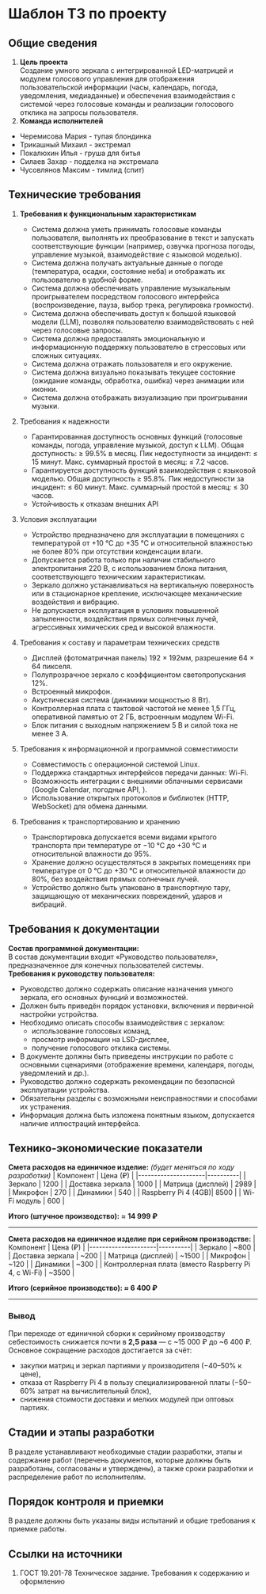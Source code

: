 # Шаблон ТЗ по проекту


## Общие сведения

1. **Цель проекта**  
  Создание умного зеркала с интегрированной LED-матрицей и модулем голосового управления для отображения пользовательской информации (часы, календарь, погода, уведомления, медиаданные) и обеспечения взаимодействия с системой через голосовые команды и реализации голосового отклика на запросы пользователя.
2. **Команда исполнителей**
* Черемисова Мария - тупая блондинка
* Трикашный Михаил - экстремал
* Покалюхин Илья - груша для битья
* Силаев Захар - подделка на экстремала
* Чусовлянов Максим - тимлид (спит)
## Технические требования

1. **Требования к функциональным характеристикам**  
    * Система должна уметь принимать голосовые команды пользователя, выполнять их преобразование в текст и запускать соответствующие функции (например, озвучка прогноза погоды, управление музыкой, взаимодействие с языковой моделью).
    * Система должна получать актуальные данные о погоде (температура, осадки, состояние неба) и отображать их пользователю в удобной форме.
    * Система должна обеспечивать управление музыкальным проигрывателем посредством голосового интерфейса (воспроизведение, пауза, выбор трека, регулировка громкости).
    * Система должна обеспечивать доступ к большой языковой модели (LLM), позволяя пользователю взаимодействовать с ней через голосовые запросы.
    * Система должна предоставлять эмоциональную и информационную поддержку пользователю в стрессовых или сложных ситуациях.
    * Система должна отражать пользователя и его окружение.
    * Система должна визуально показывать текущее состояние (ожидание команды, обработка, ошибка) через анимации или иконки.
    * Система должна отображать визуализацию при проигрывании музыки.
2. Требования к надежности
    * Гарантированная доступность основных функций (голосовые команды, погода, управление музыкой, доступ к LLM). Общая доступность: ≥ 99.5% в месяц. Пик недоступности за инцидент: ≤ 15 минут. Макс. суммарный простой в месяц: ≤ 7.2 часов.
    * Гарантируется доступность функций взаимодействия с языковой моделью. Общая доступность ≥ 95.8%. Пик недоступности за инцидент: ≤ 60 минут.  Макс. суммарный простой в месяц: ≤ 30 часов.
    * Устойчивость к отказам внешних API

3. Условия эксплуатации
    - Устройство предназначено для эксплуатации в помещениях с температурой от +10 °C до +35 °C и относительной влажностью не более 80% при отсутствии конденсации влаги.  
    - Допускается работа только при наличии стабильного электропитания 220 В, с использованием блока питания, соответствующего техническим характеристикам.  
    - Зеркало должно устанавливаться на вертикальную поверхность или в стационарное крепление, исключающее механические воздействия и вибрацию.  
    - Не допускается эксплуатация в условиях повышенной запыленности, воздействия прямых солнечных лучей, агрессивных химических сред и высокой влажности.  

4. Требования к составу и параметрам технических средств
    - Дисплей (фотоматричная панель) 192 × 192мм, разрешение 64 × 64 пикселя.  
    - Полупрозрачное зеркало с коэффициентом светопропускания 12%.  
    - Встроенный микрофон.  
    - Акустическая система (динамики мощностью 8 Вт).  
    - Контроллерная плата с тактовой частотой не менее 1,5 ГГц, оперативной памятью от 2 ГБ, встроенным модулем Wi-Fi.
    - Блок питания с выходным напряжением 5 В и силой тока не менее 3 А.  

5. Требования к информационной и программной совместимости
    - Совместимость с операционной системой Linux.  
    - Поддержка стандартных интерфейсов передачи данных: Wi-Fi.  
    - Возможность интеграции с внешними облачными сервисами (Google Calendar, погодные API, ).  
    - Использование открытых протоколов и библиотек (HTTP, WebSocket) для обмена данными.  

6. Требования к транспортированию и хранению
    - Транспортировка допускается всеми видами крытого транспорта при температуре от −10 °C до +30 °C и относительной влажности до 95%.  
    - Хранение должно осуществляться в закрытых помещениях при температуре от 0 °C до +30 °C и относительной влажности до 80%, без воздействия прямых солнечных лучей.  
    - Устройство должно быть упаковано в транспортную тару, защищающую от механических повреждений, ударов и вибраций.  
  

## Требования к документации
**Состав программной документации:**  
В состав документации входит «Руководство пользователя», предназначенное для конечных пользователей системы.  
**Требования к руководству пользователя:**
* Руководство должно содержать описание назначения умного зеркала, его основных функций и возможностей.
* Должен быть приведён порядок установки, включения и первичной настройки устройства.
* Необходимо описать способы взаимодействия с зеркалом:  
  * использование голосовых команд,
  * просмотр информации на LSD-дисплее,
  * получение голосового отклика системы.
* В документе должны быть приведены инструкции по работе с основными сценариями (отображение времени, календаря, погоды, уведомлений и др.).
* Руководство должно содержать рекомендации по безопасной эксплуатации устройства.
* Обязательны разделы с возможными неисправностями и способами их устранения.
* Информация должна быть изложена понятным языком, допускается наличие иллюстраций интерфейса.
   
## Технико-экономические показатели

**Смета расходов на единичное изделие:** *(будет меняться по ходу разработки)*
| Компонент           | Цена (₽) | 
|---------------------|----------|
| Зеркало             | 1200     | 
| Доставка зеркала    | 1000     |
| Матрица (дисплей)   | 2989     | 
| Микрофон            | 270      | 
| Динамики            | 540      |
| Raspberry Pi 4 (4GB)| 8500     | 
| Wi-Fi модуль        | 600      | 

**Итого (штучное производство):** ≈ **14 999 ₽**

---

**Смета расходов на единичное изделие при серийном производстве:**
| Компонент           | Цена (₽) |
|---------------------|----------|
| Зеркало             | ~800     |
| Доставка зеркала    | ~200     |
| Матрица (дисплей)   | ~1500    |
| Микрофон            | ~120     |
| Динамики            | ~300     |
| Контроллерная плата (вместо Raspberry Pi 4, с Wi-Fi) | ~3500 |

**Итого (серийное производство): ≈ 6 400 ₽**

---

### Вывод
При переходе от единичной сборки к серийному производству себестоимость снижается почти в **2,5 раза** — с ~15 000 ₽ до ~6 400 ₽.  
Основное сокращение расходов достигается за счёт:  
- закупки матриц и зеркал партиями у производителя (−40–50% к цене),  
- отказа от Raspberry Pi 4 в пользу специализированной платы (−50–60% затрат на вычислительный блок),  
- снижения стоимости доставки и мелких модулей при оптовых партиях.  


## Cтадии и этапы разработки

В разделе устанавливают необходимые стадии разработки, этапы и содержание работ (перечень документов, которые должны быть разработаны, согласованы и утверждены), а также сроки разработки и распределение работ по исполнителям.

## Порядок контроля и приемки

В разделе должны быть указаны виды испытаний и общие требования к приемке работы.

## Ссылки на источники

1. ГОСТ 19.201-78 Техническое задание. Требования к содержанию и оформлению
